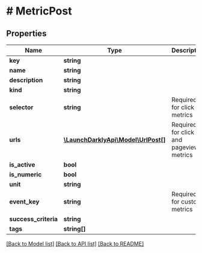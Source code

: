 # # MetricPost

## Properties

Name | Type | Description | Notes
------------ | ------------- | ------------- | -------------
**key** | **string** |  |
**name** | **string** |  | [optional]
**description** | **string** |  | [optional]
**kind** | **string** |  |
**selector** | **string** | Required for click metrics | [optional]
**urls** | [**\LaunchDarklyApi\Model\UrlPost[]**](UrlPost.md) | Required for click and pageview metrics | [optional]
**is_active** | **bool** |  | [optional]
**is_numeric** | **bool** |  | [optional]
**unit** | **string** |  | [optional]
**event_key** | **string** | Required for custom metrics | [optional]
**success_criteria** | **string** |  | [optional]
**tags** | **string[]** |  | [optional]

[[Back to Model list]](../../README.md#models) [[Back to API list]](../../README.md#endpoints) [[Back to README]](../../README.md)
